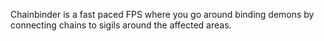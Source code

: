 Chainbinder is a fast paced FPS where you go around binding demons by connecting chains to sigils around the affected areas.
